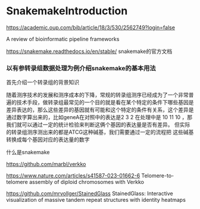 # SnakemakeIntroduction

https://academic.oup.com/bib/article/18/3/530/2562749?login=false

A review of bioinformatic pipeline frameworks

https://snakemake.readthedocs.io/en/stable/ snakemake的官方文档

### 以有参转录组数据处理为例介绍snakemake的基本用法

首先介绍一个转录组的背景知识

随着测序技术的发展和测序成本的下降，常规的转录组测序已经成为了一个非常普遍的技术手段，做转录组最常见的一个目的就是看在某个特定的条件下哪些基因是差异表达的，那么这些差异的基因就有可能和这个特定的条件有关系，这个差异是通过数字算出来的，比如geneA在对照中的表达是2 3 2 在处理中是 10 11 10 ，那我们就可以通过一定的统计检验来判断这俩个基因的表达量是否有差异。 但实际的转录组测序测出来的都是ATCG这种碱基，我们需要通过一定的流程把 这些碱基转换成每个基因对应的表达量的数字


什么是snakemake


https://github.com/marbl/verkko

https://www.nature.com/articles/s41587-023-01662-6  Telomere-to-telomere assembly of diploid chromosomes with Verkko

https://github.com/mrvollger/StainedGlass StainedGlass: Interactive visualization of massive tandem repeat structures with identity heatmaps


